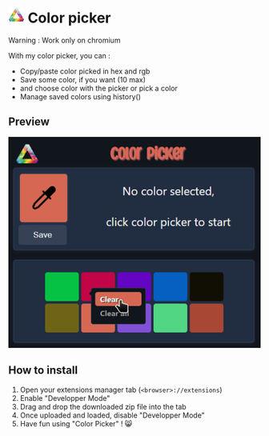# ![1676383092268](image/README/1676383092268.png) Color picker

Warning : Work only on chromium

With my color picker, you can :

* Copy/paste color picked in hex and rgb
* Save some color, if you want (10 max)
* and choose color with the picker or pick a color
* Manage saved colors using history()

## Preview

![1676551448398](image/README/1676551448398.png)

## How to install

1) Open your extensions manager tab (`<browser>://extensions`)
2) Enable "Developper Mode"
3) Drag and drop the downloaded zip file into the tab
4) Once uploaded and loaded, disable "Developper Mode"
5) Have fun using "Color Picker" ! 😸
